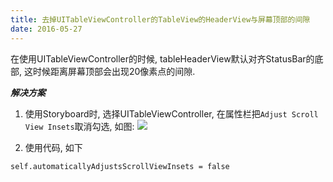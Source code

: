 ```yaml
---
title: 去掉UITableViewController的TableView的HeaderView与屏幕顶部的间隙
date: 2016-05-27
---
```


在使用UITableViewController的时候, tableHeaderView默认对齐StatusBar的底部, 这时候距离屏幕顶部会出现20像素点的间隙.

***解决方案***
1. 使用Storyboard时, 选择UITableViewController, 在属性栏把`Adjust Scroll View Insets`取消勾选, 如图:
![](http://upload-images.jianshu.io/upload_images/2049411-7e09d751b713e8a5.png?imageMogr2/auto-orient/strip%7CimageView2/2/w/1240)

2. 使用代码, 如下
```
self.automaticallyAdjustsScrollViewInsets = false
```

